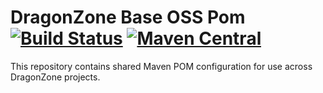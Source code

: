 # DragonZone Base OSS Pom [![Build Status](https://jenkins.dragon.zone/buildStatus/icon?job=dragonzone/base-pom/master)](https://jenkins.dragon.zone/blue/organizations/jenkins/dragonzone%2Fbase-pom/activity?branch=master) [![Maven Central](https://maven-badges.herokuapp.com/maven-central/zone.dragon/base-pom/badge.svg)](https://maven-badges.herokuapp.com/maven-central/zone.dragon/base-pom/)

This repository contains shared Maven POM configuration for use across DragonZone projects.
